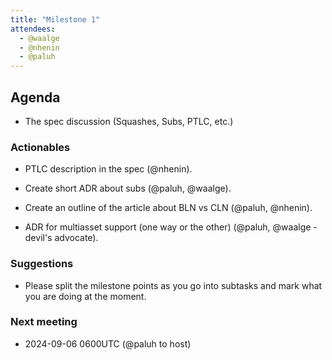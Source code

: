 ```yaml
---
title: "Milestone 1"
attendees:
  - @waalge
  - @nhenin
  - @paluh
---
```


## Agenda

- The spec discussion (Squashes, Subs, PTLC, etc.)

### Actionables

- PTLC description in the spec (@nhenin).

- Create short ADR about subs (@paluh, @waalge).

- Create an outline of the article about BLN vs CLN (@paluh, @nhenin).

- ADR for multiasset support (one way or the other) (@paluh, @waalge - devil's
  advocate).

### Suggestions

- Please split the milestone points as you go into subtasks and mark what you
  are doing at the moment.

### Next meeting

- 2024-09-06 0600UTC (@paluh to host)
